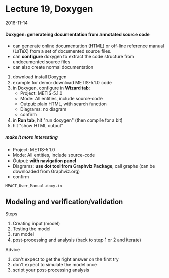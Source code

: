 # Lecture 19, Doxygen
2016-11-14

#### Doxygen: generateing documentation from annotated source code

* can generate online documentation (HTML) or off-line reference manual (LaTeX) from a set of documented source files.
* can **configure** doxygen to extract the code structure from undocumented source files
* can also create normal documentation

1. download install Doxygen
2. example for demo: download METIS-5.1.0 code
3. in Doxygen, configure in **Wizard tab**:
    * Project: METIS-5.1.0
    * Mode: All entities, include source-code
    * Output: plain HTML, with search function
    * Diagrams: no diagram
    * confirm
4. in **Run tab**, hit "run doxygen" (then compile for a bit)
5. hit "show HTML output"

##### make it more interesting

* Project: METIS-5.1.0
* Mode: All entities, include source-code
* Output: **with navigation panel**
* Diagrams: **use dot tool from Graphviz Package**, call graphs (can be downloaded from Graphviz.org)
* confirm

`MPACT_User_Manual.doxy.in`

## Modeling and verification/validation

Steps

1. Creating input (model)
2. Testing the model
3. run model
4. post-processing and analysis (back to step 1 or 2 and iterate)

Advice

1. don't expect to get the right answer on the first try
2. don't expect to simulate the model once
3. script your post-processing analysis